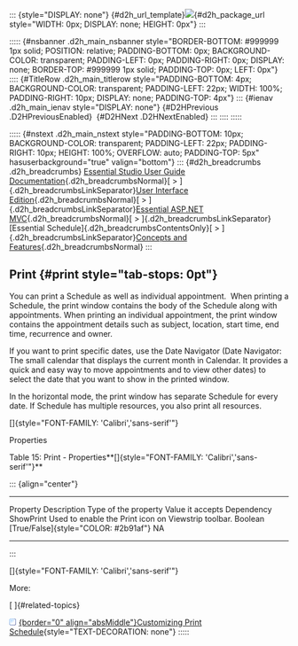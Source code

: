 ::: {style="DISPLAY: none"}
[](ms-xhelp:///?Id=d2h_url_template){#d2h_url_template}![](!package_url!){#d2h_package_url style="WIDTH: 0px; DISPLAY: none; HEIGHT: 0px"}
:::

::::: {#nsbanner .d2h_main_nsbanner style="BORDER-BOTTOM: #999999 1px solid; POSITION: relative; PADDING-BOTTOM: 0px; BACKGROUND-COLOR: transparent; PADDING-LEFT: 0px; PADDING-RIGHT: 0px; DISPLAY: none; BORDER-TOP: #999999 1px solid; PADDING-TOP: 0px; LEFT: 0px"}
:::: {#TitleRow .d2h_main_titlerow style="PADDING-BOTTOM: 4px; BACKGROUND-COLOR: transparent; PADDING-LEFT: 22px; WIDTH: 100%; PADDING-RIGHT: 10px; DISPLAY: none; PADDING-TOP: 4px"}
::: {#ienav .d2h_main_ienav style="DISPLAY: none"}
[](ms-xhelp:///?Id=f9981b45-5429-4b11-9359-3cfc048aa236){#D2HPrevious .D2HPreviousEnabled}  [](ms-xhelp:///?Id=ec49e09c-836c-4267-9e5f-1183ace13a12){#D2HNext .D2HNextEnabled}
:::
::::
:::::

::::: {#nstext .d2h_main_nstext style="PADDING-BOTTOM: 10px; BACKGROUND-COLOR: transparent; PADDING-LEFT: 22px; PADDING-RIGHT: 10px; HEIGHT: 100%; OVERFLOW: auto; PADDING-TOP: 5px" hasuserbackground="true" valign="bottom"}
::: {#d2h_breadcrumbs .d2h_breadcrumbs}
[Essential Studio User Guide Documentation](ms-xhelp:///?Id=12457748-09e3-4d74-a240-8e049cedf030){.d2h_breadcrumbsNormal}[ \> ]{.d2h_breadcrumbsLinkSeparator}[User Interface Edition](ms-xhelp:///?Id=c29296b7-531c-413b-a0ec-488ca1f7f669){.d2h_breadcrumbsNormal}[ \> ]{.d2h_breadcrumbsLinkSeparator}[Essential ASP.NET MVC](ms-xhelp:///?Id=4b14e7d1-65c4-4f67-b1aa-2c37709905a5){.d2h_breadcrumbsNormal}[ \> ]{.d2h_breadcrumbsLinkSeparator}[Essential Schedule]{.d2h_breadcrumbsContentsOnly}[ \> ]{.d2h_breadcrumbsLinkSeparator}[Concepts and Features](ms-xhelp:///?Id=150b7e3e-75c6-4609-ab78-cdde2bca2b16){.d2h_breadcrumbsNormal}
:::

## Print {#print style="tab-stops: 0pt"}

You can print a Schedule as well as individual appointment.  When printing a Schedule, the print window contains the body of the Schedule along with appointments. When printing an individual appointment, the print window contains the appointment details such as subject, location, start time, end time, recurrence and owner.

If you want to print specific dates, use the Date Navigator (Date Navigator: The small calendar that displays the current month in Calendar. It provides a quick and easy way to move appointments and to view other dates) to select the date that you want to show in the printed window.

In the horizontal mode, the print window has separate Schedule for every date. If Schedule has multiple resources, you also print all resources.

[]{style="FONT-FAMILY: 'Calibri','sans-serif'"} 

Properties

Table 15: Print - Properties**[]{style="FONT-FAMILY: 'Calibri','sans-serif'"}**

::: {align="center"}
  ----------- ----------------------------------------------------- ---------------------- -------------------------------------- ------------
  Property    Description                                           Type of the property   Value it accepts                       Dependency
  ShowPrint   Used to enable the Print icon on Viewstrip toolbar.   Boolean                [True/False]{style="COLOR: #2b91af"}   NA
  ----------- ----------------------------------------------------- ---------------------- -------------------------------------- ------------
:::

[]{style="FONT-FAMILY: 'Calibri','sans-serif'"} 

More:

[ ]{#related-topics}

[![](button.gif){border="0" align="absMiddle"}Customizing Print Schedule](ms-xhelp:///?Id=ec49e09c-836c-4267-9e5f-1183ace13a12){style="TEXT-DECORATION: none"}
:::::
